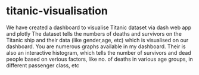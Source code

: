 # titanic-visualisation

We have created a dashboard to visualise Titanic dataset via dash web app and plotly
The dataset tells the numbers of deaths and survivors on the Titanic ship and their data (like gender,age, etc) which is visualised on our dashboard. 
You are numerous graphs available in my dashboard. Their is also an interactive histogram, which tells the number of survivors and dead people based on verious factors, like no. of deaths in various age groups, in different passenger class, etc
